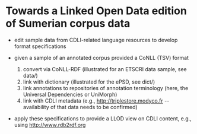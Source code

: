 Towards a Linked Open Data edition of Sumerian corpus data
==

 - edit sample data from CDLI-related language resources to develop format specifications
 - given a sample of an annotated corpus provided a CoNLL (TSV) format
     1. convert via CoNLL-RDF (illustrated for an ETSCRI data sample, see data/)
     2. link with dictionary (illustrated for the ePSD, see dict/)
     3. link annotations to repositories of annotation terminology (here, the Universal Dependencies or UniMorph)
     4. link with CDLI metadata (e.g., http://triplestore.modyco.fr -- availability of that data needs to be confirmed)
 
 -  apply these specifications to provide a LLOD view on CDLI content, e.g., using http://www.rdb2rdf.org
